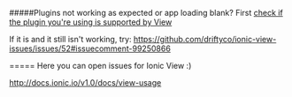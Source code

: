 #####Plugins not working as expected or app loading blank?
First [check if the plugin you're using is supported by View](http://docs.ionic.io/v1.0/docs/view-usage)

If it is and it still isn't working, try: https://github.com/driftyco/ionic-view-issues/issues/52#issuecomment-99250866

===== 
Here you can open issues for Ionic View :)

http://docs.ionic.io/v1.0/docs/view-usage



